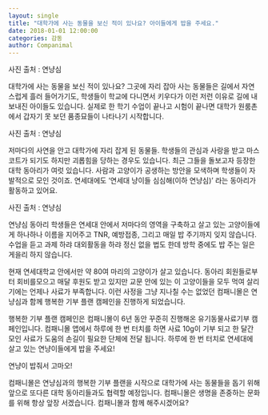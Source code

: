 ```yaml
---
layout: single
title: "대학가에 사는 동물을 보신 적이 있나요? 아이들에게 밥을 주세요."
date: 2018-01-01 12:00:00
categories: 감동
author: Companimal
---
```


사진 출처 : 연냥심

대학가에 사는 동물을 보신 적이 있나요? 그곳에 자리 잡아 사는 동물들은 길에서 자연스럽게 흘러 들어가기도, 학생들이 학교에 다니면서 키우다가 이런 저런 이유로 길에 내보내진 아이들도 있습니다. 실제로 한 학기 수업이 끝나고 시험이 끝나면 대학가 원룸촌에서 갑자기 못 보던 품종묘들이 나타나기 시작합니다.

사진 출처 : 연냥심

저마다의 사연을 안고 대학가에 자리 잡게 된 동물들. 학생들의 관심과 사랑을 받고 마스코트가 되기도 하지만 괴롭힘을 당하는 경우도 있습니다. 최근 그들을 돌보고자 등장한 대학 동아리가 여럿 있습니다. 사람과 고양이가 공생하는 방안을 모색하며 학생들이 자발적으로 모인 것이죠. 연세대에도 ‘연세대 냥이들 심심해(이하 연냥심)’ 라는 동아리가 활동하고 있어요.

사진 출처 : 연냥심

연냥심 동아리 학생들은 연세대 안에서 저마다의 영역을 구축하고 살고 있는 고양이들에게 하나하나 이름을 지어주고 TNR, 예방접종, 그리고 매일 밥 주기까지 잊지 않습니다. 수업을 듣고 과제 하랴 대외활동을 하랴 정신 없을 법도 한데 방학 중에도 밥 주는 일은 게을리 하지 않습니다.

현재 연세대학교 안에서만 약 80여 마리의 고양이가 살고 있습니다. 동아리 회원들로부터 회비를모으고 매달 후원도 받고 있지만 교문 안에 있는 이 고양이들을 모두 먹여 살리기에는 언제나 사료가 부족합니다. 이런 사정을 그냥 지나칠 수는 없었던 컴패니몰은 연냥심과 함께 행복한 기부 플랜 캠페인을 진행하게 되었습니다.

행복한 기부 플랜 캠페인은 컴패니몰이 6년 동안 꾸준히 진행해온 유기동물사료기부 캠페인입니다. 컴패니몰 앱에서 하루에 한 번 터치를 하면 사료 10g이 기부 되고 한 달간 모인 사료가 도움의 손길이 필요한 단체에 전달 됩니다. 하루에 한 번 터치로 연세대에 살고 있는 연냥이들에게 밥을 주세요!

연냥이 밥줘서 고마오!

컴패니몰은 연냥심과의 행복한 기부 플랜을 시작으로 대학가에 사는 동물들을 돕기 위해 앞으로 또다른 대학 동아리들과도 협력할 예정입니다. 컴패니몰은 생명을 존중하는 문화를 위해 항상 앞장 서겠습니다. 컴패니몰과 함께 해주시겠어요?
